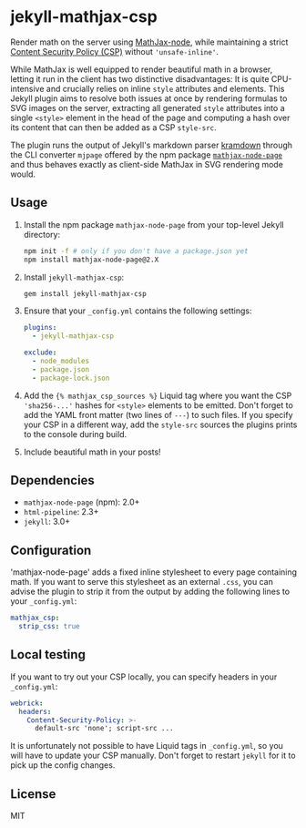# jekyll-mathjax-csp

Render math on the server using [MathJax-node](https://github.com/mathjax/MathJax-node), while maintaining a strict [Content Security Policy (CSP)](https://developer.mozilla.org/en-US/docs/Web/HTTP/CSP) without `'unsafe-inline'`.

While MathJax is well equipped to render beautiful math in a browser, letting it run in the client has two distinctive disadvantages: It is quite CPU-intensive and crucially relies on inline `style` attributes and elements. This Jekyll plugin aims to resolve both issues at once by rendering formulas to SVG images on the server, extracting all generated `style` attributes into a single `<style>` element in the head of the page and computing a hash over its content that can then be added as a CSP `style-src`.

The plugin runs the output of Jekyll's markdown parser [kramdown](http://kramdown.gettalong.org/) through the CLI converter `mjpage` offered by the npm package [`mathjax-node-page`](https://github.com/pkra/mathjax-node-page) and thus behaves exactly as client-side MathJax in SVG rendering mode would.

## Usage

1. Install the npm package `mathjax-node-page` from your top-level Jekyll directory:

   ```bash
   npm init -f # only if you don't have a package.json yet
   npm install mathjax-node-page@2.X
   ```

2. Install `jekyll-mathjax-csp`:

   ```bash
   gem install jekyll-mathjax-csp
   ```

3. Ensure that your `_config.yml` contains the following settings:

   ```yaml
   plugins:
     - jekyll-mathjax-csp

   exclude:
     - node_modules
     - package.json
     - package-lock.json
   ```

4. Add the `{% mathjax_csp_sources %}` Liquid tag where you want the CSP `'sha256-...'` hashes for `<style>` elements to be emitted. Don't forget to add the YAML front matter (two lines of `---`) to such files. If you specify your CSP in a different way, add the `style-src` sources the plugins prints to the console during build.

5. Include beautiful math in your posts!

## Dependencies

* `mathjax-node-page` (npm): 2.0+
* `html-pipeline`: 2.3+
* `jekyll`: 3.0+

## Configuration

'mathjax-node-page' adds a fixed inline stylesheet to every page containing math. If you want to serve this stylesheet as an external `.css`, you can advise the plugin to strip it from the output by adding the following lines to your `_config.yml`:

```yaml
mathjax_csp:
  strip_css: true
```

## Local testing

If you want to try out your CSP locally, you can specify headers in your `_config.yml`:

```yaml
webrick:
  headers:
    Content-Security-Policy: >-
      default-src 'none'; script-src ...
```

It is unfortunately not possible to have Liquid tags in `_config.yml`, so you will have to update your CSP manually. Don't forget to restart `jekyll` for it to pick up the config changes.

## License

MIT